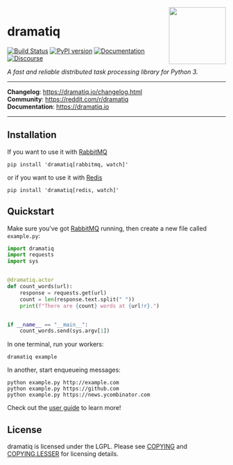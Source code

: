 <img src="https://dramatiq.io/_static/logo.png" align="right" width="131" />

# dramatiq

[![Build Status](https://github.com/Bogdanp/dramatiq/workflows/CI/badge.svg)](https://github.com/Bogdanp/dramatiq/actions?query=workflow%3A%22CI%22)
[![PyPI version](https://badge.fury.io/py/dramatiq.svg)](https://badge.fury.io/py/dramatiq)
[![Documentation](https://img.shields.io/badge/doc-latest-brightgreen.svg)](http://dramatiq.io)
[![Discourse](https://img.shields.io/badge/discuss-online-orange.svg)](https://reddit.com/r/dramatiq)

*A fast and reliable distributed task processing library for Python 3.*

<hr/>

**Changelog**: https://dramatiq.io/changelog.html <br/>
**Community**: https://reddit.com/r/dramatiq <br/>
**Documentation**: https://dramatiq.io <br/>

<hr/>

## Installation

If you want to use it with [RabbitMQ]

    pip install 'dramatiq[rabbitmq, watch]'

or if you want to use it with [Redis]

    pip install 'dramatiq[redis, watch]'


## Quickstart

Make sure you've got [RabbitMQ] running, then create a new file called
`example.py`:

``` python
import dramatiq
import requests
import sys


@dramatiq.actor
def count_words(url):
    response = requests.get(url)
    count = len(response.text.split(" "))
    print(f"There are {count} words at {url!r}.")


if __name__ == "__main__":
    count_words.send(sys.argv[1])
```

In one terminal, run your workers:

    dramatiq example

In another, start enqueueing messages:

    python example.py http://example.com
    python example.py https://github.com
    python example.py https://news.ycombinator.com

Check out the [user guide] to learn more!


## License

dramatiq is licensed under the LGPL.  Please see [COPYING] and
[COPYING.LESSER] for licensing details.


[COPYING.LESSER]: https://github.com/Bogdanp/dramatiq/blob/master/COPYING.LESSER
[COPYING]: https://github.com/Bogdanp/dramatiq/blob/master/COPYING
[RabbitMQ]: https://www.rabbitmq.com/
[Redis]: https://redis.io
[user guide]: https://dramatiq.io/guide.html
